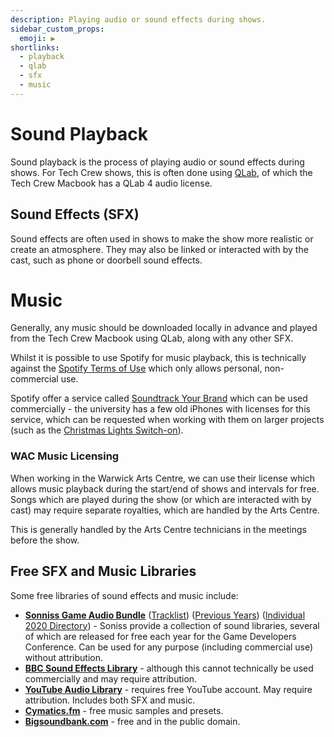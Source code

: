 ```yaml
---
description: Playing audio or sound effects during shows.
sidebar_custom_props:
  emoji: ▶️
shortlinks:
  - playback
  - qlab
  - sfx
  - music
---
```


# Sound Playback

Sound playback is the process of playing audio or sound effects during shows. For Tech Crew shows, this is often done
using [QLab](https://qlab.app/), of which the Tech Crew Macbook has a QLab 4 audio license.

## Sound Effects (SFX)

Sound effects are often used in shows to make the show more realistic or create an atmosphere. They may also be linked
or interacted with by the cast, such as phone or doorbell sound effects.

# Music

Generally, any music should be downloaded locally in advance and played from the Tech Crew Macbook using QLab, along
with any other SFX.

Whilst it is possible to use Spotify for music playback, this is technically against the
[Spotify Terms of Use](https://www.spotify.com/uk/legal/end-user-agreement/) which only allows personal, non-commercial
use.

Spotify offer a service called [Soundtrack Your Brand](https://www.soundtrackyourbrand.com/) which can be used
commercially - the university has a few old iPhones with licenses for this service, which can be requested when working
with them on larger projects (such as the [Christmas Lights Switch-on](/wiki/case-studies/christmas-lights)).

### WAC Music Licensing

When working in the Warwick Arts Centre, we can use their license which allows music playback during the start/end of
shows and intervals for free. Songs which are played during the show (or which are interacted with by cast) may require
separate royalties, which are handled by the Arts Centre.

This is generally handled by the Arts Centre technicians in the meetings before the show.

## Free SFX and Music Libraries

Some free libraries of sound effects and music include:

- **[Sonniss Game Audio Bundle](https://gdc.sonniss.com/)**
  ([Tracklist](https://docs.google.com/spreadsheets/d/1Gnk0_PXG-HdRmttxridsb8lkfu64v2vlvB1iocL2Qjk/edit?usp=sharing))
  ([Previous Years](https://sonniss.com/gameaudiogdc))
  ([Individual 2020 Directory](https://ftpmirror.your.org/pub/misc/sonniss2020/individual/)) - Soniss provide a collection of sound libraries, several of
  which are released for free each year for the Game Developers Conference. Can be used for any purpose (including
  commercial use) without attribution.
- **[BBC Sound Effects Library](https://sound-effects.bbcrewind.co.uk/)** - although this cannot technically be used
  commercially and may require attribution.
- **[YouTube Audio Library](https://www.youtube.com/audiolibrary)** - requires free YouTube account. May require
  attribution. Includes both SFX and music.
- **[Cymatics.fm](https://cymatics.fm/pages/free-download-vault)** - free music samples and presets.
- **[Bigsoundbank.com](https://bigsoundbank.com/categories.html)** - free and in the public domain.
